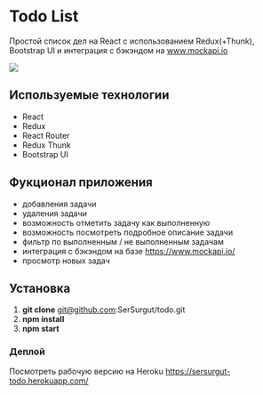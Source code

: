 # Todo List 

Простой список дел на React с использованием Redux(+Thunk), Bootstrap UI и интеграция с бэкэндом на www.mockapi.io



<img src="https://i.ibb.co/WGDz664/todo.png"/>

## Используемые технологии
+ React
+ Redux
+ React Router
+ Redux Thunk
+ Bootstrap UI

## Фукционал приложения
- добавления задачи
- удаления задачи
- возможность отметить задачу как выполненную
- возможность посмотреть подробное описание задачи
- фильтр по выполненным / не выполненным задачам
- интеграция с бэкэндом на базе https://www.mockapi.io/
- просмотр новых задач

## Установка

1. <b>git clone</b> git@github.com:SerSurgut/todo.git
2. <b>npm install</b>
2. <b>npm start</b>

### Деплой

Посмотреть рабочую версию на Heroku
https://sersurgut-todo.herokuapp.com/
